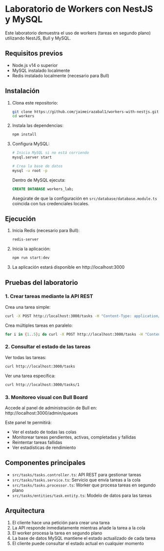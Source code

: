 
# Laboratorio de Workers con NestJS y MySQL

Este laboratorio demuestra el uso de workers (tareas en segundo plano) utilizando NestJS, Bull y MySQL.

## Requisitos previos

- Node.js v14 o superior
- MySQL instalado localmente
- Redis instalado localmente (necesario para Bull)

## Instalación

1. Clona este repositorio:
   ```bash
   git clone https://github.com/jaimeirazabal1/workers-with-nestjs.git
   cd workers
   ```

2. Instala las dependencias:
   ```bash
   npm install
   ```

3. Configura MySQL:
   ```bash
   # Inicia MySQL si no está corriendo
   mysql.server start

   # Crea la base de datos
   mysql -u root -p
   ```

   Dentro de MySQL ejecuta:
   ```sql
   CREATE DATABASE workers_lab;
   ```

   Asegúrate de que la configuración en `src/database/database.module.ts` coincida con tus credenciales locales.

## Ejecución

1. Inicia Redis (necesario para Bull):
   ```bash
   redis-server
   ```

2. Inicia la aplicación:
   ```bash
   npm run start:dev
   ```

3. La aplicación estará disponible en http://localhost:3000

## Pruebas del laboratorio

### 1. Crear tareas mediante la API REST

Crea una tarea simple:
```bash
curl -X POST http://localhost:3000/tasks -H "Content-Type: application/json" -d '{"name": "Mi tarea", "description": "Descripción de la tarea"}'
```

Crea múltiples tareas en paralelo:
```bash
for i in {1..5}; do curl -X POST http://localhost:3000/tasks -H "Content-Type: application/json" -d "{\"name\": \"Tarea $i\", \"description\": \"Tarea en paralelo $i\"}"; echo ""; done
```

### 2. Consultar el estado de las tareas

Ver todas las tareas:
```bash
curl http://localhost:3000/tasks
```

Ver una tarea específica:
```bash
curl http://localhost:3000/tasks/1
```

### 3. Monitoreo visual con Bull Board

Accede al panel de administración de Bull en:
http://localhost:3000/admin/queues

Este panel te permitirá:
- Ver el estado de todas las colas
- Monitorear tareas pendientes, activas, completadas y fallidas
- Reintentar tareas fallidas
- Ver estadísticas de rendimiento

## Componentes principales

- `src/tasks/tasks.controller.ts`: API REST para gestionar tareas
- `src/tasks/tasks.service.ts`: Servicio que envía tareas a la cola
- `src/tasks/tasks.processor.ts`: Worker que procesa tareas en segundo plano
- `src/tasks/entities/task.entity.ts`: Modelo de datos para las tareas

## Arquitectura

1. El cliente hace una petición para crear una tarea
2. La API responde inmediatamente mientras añade la tarea a la cola
3. El worker procesa la tarea en segundo plano
4. La base de datos MySQL mantiene el estado actualizado de cada tarea
5. El cliente puede consultar el estado actual en cualquier momento

